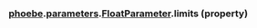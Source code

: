### [phoebe](phoebe.md).[parameters](phoebe.parameters.md).[FloatParameter](phoebe.parameters.FloatParameter.md).limits (property)



